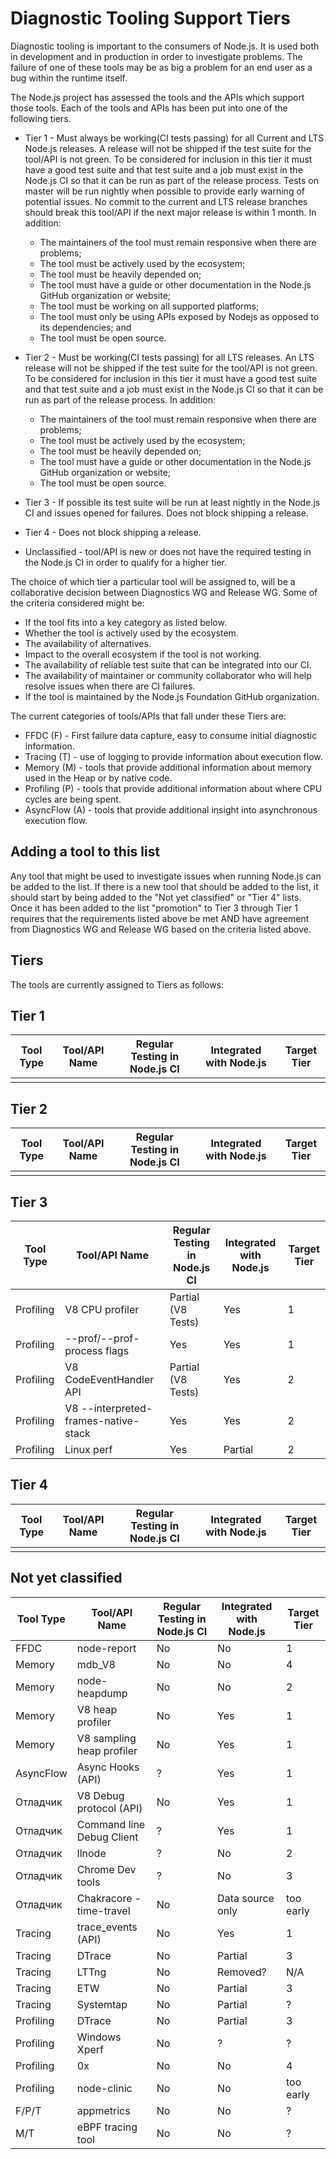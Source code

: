 # Diagnostic Tooling Support Tiers

Diagnostic tooling is important to the consumers of Node.js. It is used both in development and in production in order to investigate problems.  The failure of one of these tools may be as big a problem for an end user as a bug within the runtime itself.

The Node.js project has assessed the tools and the APIs which support those tools. Each of the tools and APIs has been put into one of the following tiers.

* Tier 1 - Must always be working(CI tests passing) for all Current and LTS Node.js releases. A release will not be shipped if the test suite for the tool/API is not green. To be considered for inclusion in this tier it must have a good test suite and that test suite and a job must exist in the Node.js CI so that it can be run as part of the release process.  Tests on master will be run nightly when possible to provide early warning of potential issues.  No commit to the current and LTS release branches should break this tool/API if the next major release is within 1 month. In addition:
  * The maintainers of the tool must remain responsive when there are problems;
  * The tool must be actively used by the ecosystem;
  * The tool must be heavily depended on;
  * The tool must have a guide or other documentation in the Node.js GitHub organization or website;
  * The tool must be working on all supported platforms;
  * The tool must only be using APIs exposed by Nodejs as opposed to its dependencies; and
  * The tool must be open source.

* Tier 2 - Must be working(CI tests passing) for all LTS releases. An LTS release will not be shipped if the test suite for the tool/API is not green. To be considered for inclusion in this tier it must have a good test suite and that test suite and a job must exist in the Node.js CI so that it can be run as part of the release process. In addition:
  * The maintainers of the tool must remain responsive when there are problems;
  * The tool must be actively used by the ecosystem;
  * The tool must be heavily depended on;
  * The tool must have a guide or other documentation in the Node.js GitHub organization or website;
  * The tool must be open source.

* Tier 3 - If possible its test suite will be run at least nightly in the Node.js CI and issues opened for failures.  Does not block shipping a release.

* Tier 4 - Does not block shipping a release.

* Unclassified - tool/API is new or does not have the required testing in the Node.js CI in order to qualify for a higher tier.

The choice of which tier a particular tool will be assigned to, will be a collaborative decision between Diagnostics WG and Release WG. Some of the criteria considered might be:

* If the tool fits into a key category as listed below.
* Whether the tool is actively used by the ecosystem.
* The availability of alternatives.
* Impact to the overall ecosystem if the tool is not working.
* The availability of reliable test suite that can be integrated into our CI.
* The availability of maintainer or community collaborator who will help resolve issues when there are CI failures.
* If the tool is maintained by the Node.js Foundation GitHub organization.

The current categories of tools/APIs that fall under these Tiers are:

* FFDC (F) - First failure data capture, easy to consume initial diagnostic information.
* Tracing (T) - use of logging to provide information about execution flow.
* Memory (M) - tools that provide additional information about memory used in the Heap or by native code.
* Profiling (P) - tools that provide additional information about where CPU cycles are being spent.
* AsyncFlow (A) - tools that provide additional insight into asynchronous execution flow.

## Adding a tool to this list

Any tool that might be used to investigate issues when running Node.js can be added to the list. If there is a new tool that should be added to the list, it should start by being added to the "Not yet classified" or "Tier 4" lists. Once it has been added to the list "promotion" to Tier 3 through Tier 1 requires that the requirements listed above be met AND have agreement from Diagnostics WG and Release WG based on the criteria listed above.

## Tiers

The tools are currently assigned to Tiers as follows:

## Tier 1

 | Tool Type | Tool/API Name | Regular Testing in Node.js CI | Integrated with Node.js | Target Tier |
 | --------- | ------------- | ----------------------------- | ----------------------- | ----------- |
 |           |               |                               |                         |             |

## Tier 2

 | Tool Type | Tool/API Name | Regular Testing in Node.js CI | Integrated with Node.js | Target Tier |
 | --------- | ------------- | ----------------------------- | ----------------------- | ----------- |
 |           |               |                               |                         |             |

## Tier 3

 | Tool Type | Tool/API Name                        | Regular Testing in Node.js CI | Integrated with Node.js | Target Tier |
 | --------- | ------------------------------------ | ----------------------------- | ----------------------- | ----------- |
 | Profiling | V8 CPU profiler                      | Partial (V8 Tests)            | Yes                     | 1           |
 | Profiling | --prof/--prof-process flags          | Yes                           | Yes                     | 1           |
 | Profiling | V8 CodeEventHandler API              | Partial (V8 Tests)            | Yes                     | 2           |
 | Profiling | V8 --interpreted-frames-native-stack | Yes                           | Yes                     | 2           |
 | Profiling | Linux perf                           | Yes                           | Partial                 | 2           |

## Tier 4

 | Tool Type | Tool/API Name | Regular Testing in Node.js CI | Integrated with Node.js | Target Tier |
 | --------- | ------------- | ----------------------------- | ----------------------- | ----------- |
 |           |               |                               |                         |             |

## Not yet classified

 | Tool Type | Tool/API Name             | Regular Testing in Node.js CI | Integrated with Node.js | Target Tier |
 | --------- | ------------------------- | ----------------------------- | ----------------------- | ----------- |
 | FFDC      | node-report               | No                            | No                      | 1           |
 | Memory    | mdb_V8                    | No                            | No                      | 4           |
 | Memory    | node-heapdump             | No                            | No                      | 2           |
 | Memory    | V8 heap profiler          | No                            | Yes                     | 1           |
 | Memory    | V8 sampling heap profiler | No                            | Yes                     | 1           |
 | AsyncFlow | Async Hooks (API)         | ?                             | Yes                     | 1           |
 | Отладчик  | V8 Debug protocol (API)   | No                            | Yes                     | 1           |
 | Отладчик  | Command line Debug Client | ?                             | Yes                     | 1           |
 | Отладчик  | llnode                    | ?                             | No                      | 2           |
 | Отладчик  | Chrome Dev tools          | ?                             | No                      | 3           |
 | Отладчик  | Chakracore - time-travel  | No                            | Data source only        | too early   |
 | Tracing   | trace_events (API)        | No                            | Yes                     | 1           |
 | Tracing   | DTrace                    | No                            | Partial                 | 3           |
 | Tracing   | LTTng                     | No                            | Removed?                | N/A         |
 | Tracing   | ETW                       | No                            | Partial                 | 3           |
 | Tracing   | Systemtap                 | No                            | Partial                 | ?           |
 | Profiling | DTrace                    | No                            | Partial                 | 3           |
 | Profiling | Windows Xperf             | No                            | ?                       | ?           |
 | Profiling | 0x                        | No                            | No                      | 4           |
 | Profiling | node-clinic               | No                            | No                      | too early   |
 | F/P/T     | appmetrics                | No                            | No                      | ?           |
 | M/T       | eBPF tracing tool         | No                            | No                      | ?           |
